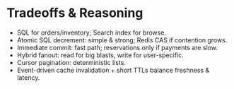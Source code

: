# Tradeoffs & Reasoning

- SQL for orders/inventory; Search index for browse.
- Atomic SQL decrement: simple & strong; Redis CAS if contention grows.
- Immediate commit: fast path; reservations only if payments are slow.
- Hybrid fanout: read for big blasts, write for user-specific.
- Cursor pagination: deterministic lists.
- Event-driven cache invalidation + short TTLs balance freshness & latency.
